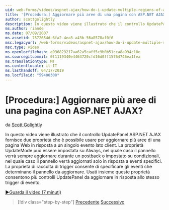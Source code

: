 ```yaml
---
uid: web-forms/videos/aspnet-ajax/how-do-i-update-multiple-regions-of-a-page-with-aspnet-ajax
title: '[Procedura:] Aggiornare più aree di una pagina con ASP.NET AJAX? | Microsoft Docs'
author: scottgolightly
description: In questo video viene illustrato che il controllo UpdatePanel ASP.NET AJAX fornisce due proprietà che è possibile usare per aggiornare più aree di una pagina Web nella risposta...
ms.author: riande
ms.date: 07/09/2007
ms.assetid: 7572654d-6fa2-4ea3-a43b-56a8578af0f6
msc.legacyurl: /web-forms/videos/aspnet-ajax/how-do-i-update-multiple-regions-of-a-page-with-aspnet-ajax
msc.type: video
ms.openlocfilehash: a936829217aa62a5caff5c9b0b51cca8a994c10e
ms.sourcegitcommit: 0f1119340e4464720cfd16d0ff15764746ea1fea
ms.translationtype: MT
ms.contentlocale: it-IT
ms.lasthandoff: 04/17/2019
ms.locfileid: "59400308"
---
```

# <a name="how-do-i-update-multiple-regions-of-a-page-with-aspnet-ajax"></a>[Procedura:] Aggiornare più aree di una pagina con ASP.NET AJAX?

da [Scott Golightly](https://github.com/scottgolightly)

In questo video viene illustrato che il controllo UpdatePanel ASP.NET AJAX fornisce due proprietà che è possibile usare per aggiornare più aree di una pagina Web in risposta a un singolo evento lato client. La proprietà UpdateMode può essere impostata su Always, nel quale caso il pannello verrà sempre aggiornare durante un postback o impostato su condizionali, nel quale caso il pannello verrà aggiornati solo in risposta a eventi specifici. La proprietà di raccolta di trigger consente di specificare gli eventi che determinano il pannello da aggiornare. Usati insieme queste proprietà consentono più controlli UpdatePanel da aggiornare in risposta allo stesso trigger di evento.

[&#9654;Guarda il video (7 minuti)](https://channel9.msdn.com/Blogs/ASP-NET-Site-Videos/how-do-i-update-multiple-regions-of-a-page-with-aspnet-ajax)

> [!div class="step-by-step"]
> [Precedente](how-do-i-implement-the-ajax-after-processing-pattern.md)
> [Successivo](how-do-i-choose-between-methods-of-ajax-page-updates.md)
